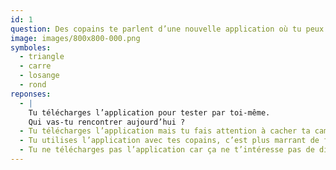 ```yaml
---
id: 1
question: Des copains te parlent d’une nouvelle application où tu peux discuter en vidéo avec des personnes au hasard.
image: images/800x800-000.png
symboles:
  - triangle
  - carre
  - losange
  - rond
reponses:
  - |
    Tu télécharges l’application pour tester par toi-même.  
    Qui vas-tu rencontrer aujourd’hui ?
  - Tu télécharges l’application mais tu fais attention à cacher ta caméra pour ne pas montrer ton visage.
  - Tu utilises l’application avec tes copains, c’est plus marrant de faire une vidéo en groupe !
  - Tu ne télécharges pas l’application car ça ne t’intéresse pas de discuter avec des inconnus et c’est peut-être risqué.
---
```

